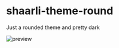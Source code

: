 # shaarli-theme-round  

Just a rounded theme and pretty dark  

![preview](https://github.com/MickGe/shaarli-theme-round/settings/og-template)

